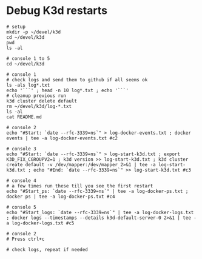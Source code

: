 # Debug K3d restarts

    # setup
    mkdir -p ~/devel/k3d
    cd ~/devel/k3d
    pwd
    ls -al

    # console 1 to 5
    cd ~/devel/k3d

    # console 1
    # check logs and send them to github if all seems ok
    ls -als log*.txt
    echo '```' ; head -n 10 log*.txt ; echo '```'
    # cleanup previous run
    k3d cluster delete default
    rm ~/devel/k3d/log-*.txt
    ls -al
    cat README.md

    # console 2
    echo "#Start: `date --rfc-3339=ns`" > log-docker-events.txt ; docker events | tee -a log-docker-events.txt #c2

    # console 3
    echo "#Start: `date --rfc-3339=ns`" > log-start-k3d.txt ; export K3D_FIX_CGROUPV2=1 ; k3d version >> log-start-k3d.txt ; k3d cluster create default -v /dev/mapper:/dev/mapper 2>&1 | tee -a log-start-k3d.txt ; echo "#End: `date --rfc-3339=ns`" >> log-start-k3d.txt #c3

    # console 4
    # a few times run these till you see the first restart
    echo "#Start_ps: `date --rfc-3339=ns`" | tee -a log-docker-ps.txt ; docker ps | tee -a log-docker-ps.txt #c4

    # console 5
    echo "#Start_logs: `date --rfc-3339=ns`" | tee -a log-docker-logs.txt ; docker logs --timestamps --details k3d-default-server-0 2>&1 | tee -a log-docker-logs.txt #c5

    # console 2
    # Press ctrl+c

    # check logs, repeat if needed
